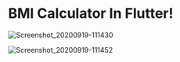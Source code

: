 # BMI Calculator In Flutter!

![Screenshot_20200919-111430](https://user-images.githubusercontent.com/50584809/98017523-319c1a00-1e21-11eb-9157-cce9111156ea.jpg)



![Screenshot_20200919-111452](https://user-images.githubusercontent.com/50584809/98017526-32cd4700-1e21-11eb-91f0-d66d39853280.jpg)
